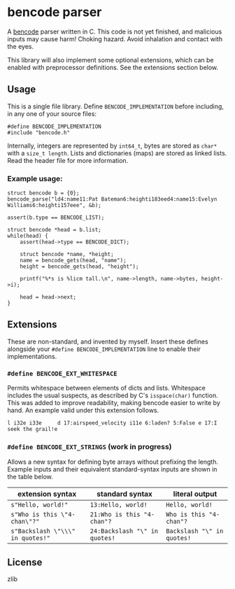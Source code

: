 # bencode parser

A [bencode](https://en.wikipedia.org/wiki/Bencode) parser written in C. This code is not yet finished, and malicious inputs may cause harm! Choking hazard. Avoid inhalation and contact with the eyes.

This library will also implement some optional extensions, which can be enabled with preprocessor definitions. See the extensions section below.

## Usage

This is a single file library. Define `BENCODE_IMPLEMENTATION` before including, in any one of your source files:

	#define BENCODE_IMPLEMENTATION
	#include "bencode.h"

Internally, integers are represented by `int64_t`, bytes are stored as `char*` with a `size_t length`. Lists and dictionaries (maps) are stored as linked lists. Read the header file for more information.

### Example usage:

	struct bencode b = {0};
	bencode_parse("ld4:name11:Pat Bateman6:heighti183eed4:name15:Evelyn Williams6:heighti157eee", &b);

	assert(b.type == BENCODE_LIST);
	
	struct bencode *head = b.list;
	while(head) {
		assert(head->type == BENCODE_DICT);
		
		struct bencode *name, *height;
		name = bencode_gets(head, "name");
		height = bencode_gets(head, "height");
		
		printf("%*s is %licm tall.\n", name->length, name->bytes, height->i);
		
		head = head->next;
	}

## Extensions

These are non-standard, and invented by myself. Insert these defines alongside your `#define BENCODE_IMPLEMENTATION` line to enable their implementations.

### `#define BENCODE_EXT_WHITESPACE`

Permits whitespace between elements of dicts and lists. Whitespace includes the usual suspects, as described by C's `isspace(char)` function. This was added to improve readability, making bencode easier to write by hand. An example valid under this extension follows.

`l i32e i33e     d 17:airspeed_velocity i11e 6:laden? 5:False e 17:I seek the grail!e`

### `#define BENCODE_EXT_STRINGS` (work in progress)

Allows a new syntax for defining byte arrays without prefixing the length. Example inputs and their equivalent standard-syntax inputs are shown in the table below.

| extension syntax                 | standard syntax                | literal output
| -------------------------------- | ------------------------------ | ---------------
| `s"Hello, world!"`               | `13:Hello, world!`             | `Hello, world!`
| `s"Who is this \"4-chan\"?"`     | `21:Who is this "4-chan"?`     | `Who is this "4-chan"?`
| `s"Backslash \"\\\" in quotes!"` | `24:Backslash "\" in quotes!`  | `Backslash "\" in quotes!`

## License

zlib